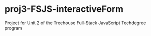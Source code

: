 # proj3-FSJS-interactiveForm
 Project for Unit 2 of the Treehouse Full-Stack JavaScript Techdegree program
